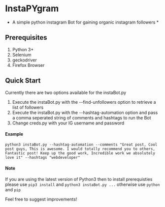 # InstaPYgram

* A simple python instagram Bot for gaining organic instagram followers *

## Prerequisites

1) Python 3+
2) Selenium
3) geckodriver
4) Firefox Browser

## Quick Start

Currently there are two options available for the instaBot.py

1) Execute the instaBot.py with the --find-unfollowers option to retrieve a list of followers
2) Execute the instaBot.py with the --hashtag-automation option and pass a comma seperated string of comments and hashtags to run the Bot
3) Change creds.py with your IG username and password

#### Example
```
python3 instaBot.py --hashtag-automation --comments "Great post, Cool post guys, This is awesome. I would totally recommend you to others, Fantastic post! Keep up the good work, Incredible work we absolutely love it" --hashtags "webdeveloper"
```

#### Note

If you are using the latest version of Python3 then to install prerequisties please use `pip3 install` and `python3 instaBot.py ...` otherwise use `python` and `pip`

Feel free to suggest improvements!